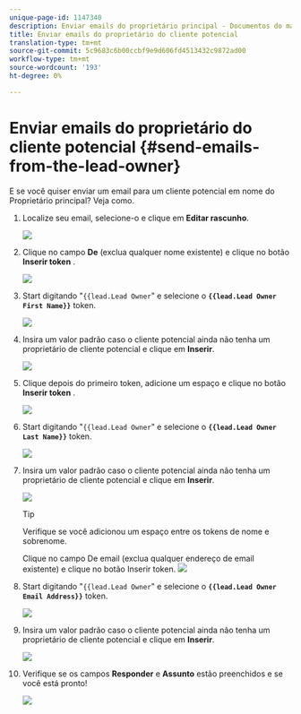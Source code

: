 ```yaml
---
unique-page-id: 1147340
description: Enviar emails do proprietário principal - Documentos do marketing - Documentação do produto
title: Enviar emails do proprietário do cliente potencial
translation-type: tm+mt
source-git-commit: 5c9683c6b00ccbf9e9d606fd4513432c9872ad00
workflow-type: tm+mt
source-wordcount: '193'
ht-degree: 0%

---
```



# Enviar emails do proprietário do cliente potencial {#send-emails-from-the-lead-owner}

E se você quiser enviar um email para um cliente potencial em nome do Proprietário principal?  Veja como.

1. Localize seu email, selecione-o e clique em **Editar rascunho**.

   ![](assets/one.png)

1. Clique no campo **De** (exclua qualquer nome existente) e clique no botão **Inserir token** .

   ![](assets/two.png)

1. Start digitando &quot;`{{lead.Lead Owner`&quot; e selecione o **`{{lead.Lead Owner First Name}}`** token.

   ![](assets/image2014-9-11-13-3a7-3a43.png)

1. Insira um valor padrão caso o cliente potencial ainda não tenha um proprietário de cliente potencial e clique em **Inserir**.

   ![](assets/image2014-9-11-13-3a7-3a58.png)

1. Clique depois do primeiro token, adicione um espaço e clique no botão **Inserir token** .

   ![](assets/five.png)

1. Start digitando &quot;`{{lead.Lead Owner`&quot; e selecione o **`{{lead.Lead Owner Last Name}}`** token.

   ![](assets/image2014-9-11-13-3a8-3a24.png)

1. Insira um valor padrão caso o cliente potencial ainda não tenha um proprietário de cliente potencial e clique em **Inserir**.

   ![](assets/image2014-9-11-13-3a8-3a39.png)

   >[!TIP]
   >
   >Verifique se você adicionou um espaço entre os tokens de nome e sobrenome.

   Clique no campo De email (exclua qualquer endereço de email existente) e clique no botão Inserir token.
   ![](assets/eight.png)

1. Start digitando &quot;`{{lead.Lead Owner`&quot; e selecione o **`{{lead.Lead Owner Email Address}}`** token.

   ![](assets/image2014-9-11-13-3a9-3a33.png)

1. Insira um valor padrão caso o cliente potencial ainda não tenha um proprietário de cliente potencial e clique em **Inserir**.

   ![](assets/ten.png)

1. Verifique se os campos **Responder** e **Assunto** estão preenchidos e se você está pronto!

   ![](assets/eleven.png)

